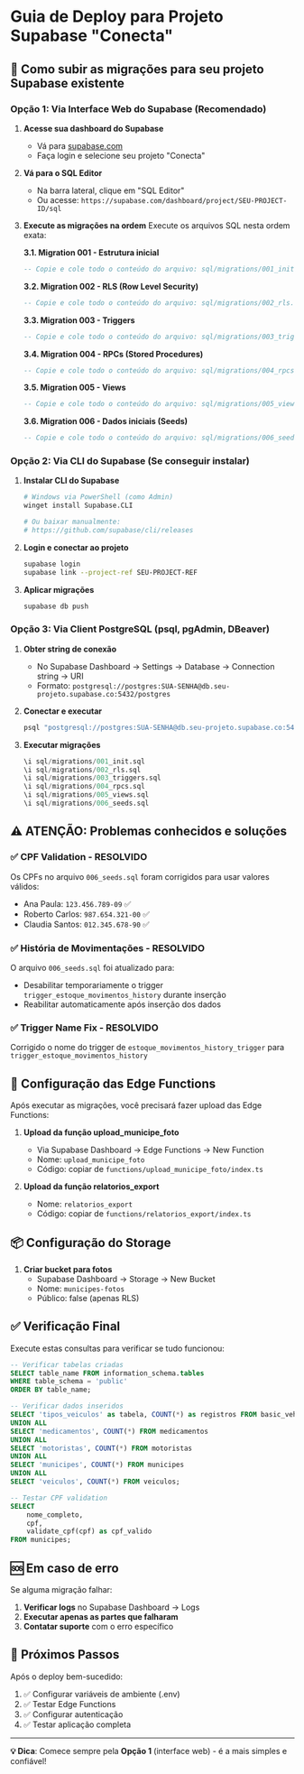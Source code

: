 # Guia de Deploy para Projeto Supabase "Conecta"

## 🚀 Como subir as migrações para seu projeto Supabase existente

### Opção 1: Via Interface Web do Supabase (Recomendado)

1. **Acesse sua dashboard do Supabase**
   - Vá para [supabase.com](https://supabase.com)
   - Faça login e selecione seu projeto "Conecta"

2. **Vá para o SQL Editor**
   - Na barra lateral, clique em "SQL Editor"
   - Ou acesse: `https://supabase.com/dashboard/project/SEU-PROJECT-ID/sql`

3. **Execute as migrações na ordem**
   Execute os arquivos SQL nesta ordem exata:

   **3.1. Migration 001 - Estrutura inicial**
   ```sql
   -- Copie e cole todo o conteúdo do arquivo: sql/migrations/001_init.sql
   ```

   **3.2. Migration 002 - RLS (Row Level Security)**
   ```sql
   -- Copie e cole todo o conteúdo do arquivo: sql/migrations/002_rls.sql
   ```

   **3.3. Migration 003 - Triggers**
   ```sql
   -- Copie e cole todo o conteúdo do arquivo: sql/migrations/003_triggers.sql
   ```

   **3.4. Migration 004 - RPCs (Stored Procedures)**
   ```sql
   -- Copie e cole todo o conteúdo do arquivo: sql/migrations/004_rpcs.sql
   ```

   **3.5. Migration 005 - Views**
   ```sql
   -- Copie e cole todo o conteúdo do arquivo: sql/migrations/005_views.sql
   ```

   **3.6. Migration 006 - Dados iniciais (Seeds)**
   ```sql
   -- Copie e cole todo o conteúdo do arquivo: sql/migrations/006_seeds.sql
   ```

### Opção 2: Via CLI do Supabase (Se conseguir instalar)

1. **Instalar CLI do Supabase**
   ```bash
   # Windows via PowerShell (como Admin)
   winget install Supabase.CLI
   
   # Ou baixar manualmente:
   # https://github.com/supabase/cli/releases
   ```

2. **Login e conectar ao projeto**
   ```bash
   supabase login
   supabase link --project-ref SEU-PROJECT-REF
   ```

3. **Aplicar migrações**
   ```bash
   supabase db push
   ```

### Opção 3: Via Client PostgreSQL (psql, pgAdmin, DBeaver)

1. **Obter string de conexão**
   - No Supabase Dashboard → Settings → Database → Connection string → URI
   - Formato: `postgresql://postgres:SUA-SENHA@db.seu-projeto.supabase.co:5432/postgres`

2. **Conectar e executar**
   ```bash
   psql "postgresql://postgres:SUA-SENHA@db.seu-projeto.supabase.co:5432/postgres"
   ```

3. **Executar migrações**
   ```sql
   \i sql/migrations/001_init.sql
   \i sql/migrations/002_rls.sql
   \i sql/migrations/003_triggers.sql
   \i sql/migrations/004_rpcs.sql
   \i sql/migrations/005_views.sql
   \i sql/migrations/006_seeds.sql
   ```

## ⚠️ ATENÇÃO: Problemas conhecidos e soluções

### ✅ CPF Validation - RESOLVIDO
Os CPFs no arquivo `006_seeds.sql` foram corrigidos para usar valores válidos:
- Ana Paula: `123.456.789-09` ✅
- Roberto Carlos: `987.654.321-00` ✅  
- Claudia Santos: `012.345.678-90` ✅

### ✅ História de Movimentações - RESOLVIDO
O arquivo `006_seeds.sql` foi atualizado para:
- Desabilitar temporariamente o trigger `trigger_estoque_movimentos_history` durante inserção
- Reabilitar automaticamente após inserção dos dados

### ✅ Trigger Name Fix - RESOLVIDO
Corrigido o nome do trigger de `estoque_movimentos_history_trigger` para `trigger_estoque_movimentos_history`

## 🔧 Configuração das Edge Functions

Após executar as migrações, você precisará fazer upload das Edge Functions:

1. **Upload da função upload_municipe_foto**
   - Via Supabase Dashboard → Edge Functions → New Function
   - Nome: `upload_municipe_foto`
   - Código: copiar de `functions/upload_municipe_foto/index.ts`

2. **Upload da função relatorios_export**
   - Nome: `relatorios_export`
   - Código: copiar de `functions/relatorios_export/index.ts`

## 📦 Configuração do Storage

1. **Criar bucket para fotos**
   - Supabase Dashboard → Storage → New Bucket
   - Nome: `municipes-fotos`
   - Público: false (apenas RLS)

## ✅ Verificação Final

Execute estas consultas para verificar se tudo funcionou:

```sql
-- Verificar tabelas criadas
SELECT table_name FROM information_schema.tables 
WHERE table_schema = 'public' 
ORDER BY table_name;

-- Verificar dados inseridos
SELECT 'tipos_veiculos' as tabela, COUNT(*) as registros FROM basic_vehicle_types
UNION ALL
SELECT 'medicamentos', COUNT(*) FROM medicamentos
UNION ALL
SELECT 'motoristas', COUNT(*) FROM motoristas
UNION ALL
SELECT 'municipes', COUNT(*) FROM municipes
UNION ALL
SELECT 'veiculos', COUNT(*) FROM veiculos;

-- Testar CPF validation
SELECT 
    nome_completo,
    cpf,
    validate_cpf(cpf) as cpf_valido
FROM municipes;
```

## 🆘 Em caso de erro

Se alguma migração falhar:

1. **Verificar logs** no Supabase Dashboard → Logs
2. **Executar apenas as partes que falharam**
3. **Contatar suporte** com o erro específico

## 📝 Próximos Passos

Após o deploy bem-sucedido:

1. ✅ Configurar variáveis de ambiente (.env)
2. ✅ Testar Edge Functions
3. ✅ Configurar autenticação
4. ✅ Testar aplicação completa

---

**💡 Dica**: Comece sempre pela **Opção 1** (interface web) - é a mais simples e confiável!
